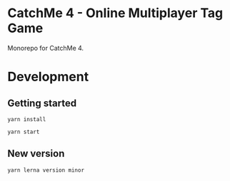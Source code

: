 # CatchMe 4 - Online Multiplayer Tag Game

Monorepo for CatchMe 4.

# Development

## Getting started

```
yarn install
```

```
yarn start
```

## New version

```
yarn lerna version minor
```
